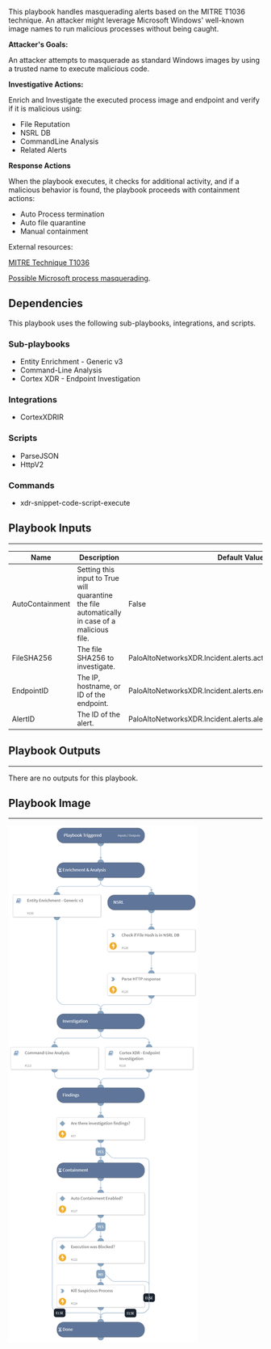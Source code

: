 This playbook handles masquerading alerts based on the MITRE T1036 technique.
An attacker might leverage Microsoft Windows' well-known image names to run malicious processes without being caught.

**Attacker's Goals:**

An attacker attempts to masquerade as standard Windows images by using a trusted name to execute malicious code.

**Investigative Actions:**

Enrich and Investigate the executed process image and endpoint and verify if it is malicious using:

* File Reputation
* NSRL DB
* CommandLine Analysis
* Related Alerts


**Response Actions**

When the playbook executes, it checks for additional activity, and if a malicious behavior is found, the playbook proceeds with containment actions:

* Auto Process termination
* Auto file quarantine
* Manual containment

External resources:

[MITRE Technique T1036](https://attack.mitre.org/techniques/T1036/)

[Possible Microsoft process masquerading](https://docs-cortex.paloaltonetworks.com/r/Cortex-XDR-Analytics-Alert-Reference/Possible-Microsoft-process-masquerading).

## Dependencies

This playbook uses the following sub-playbooks, integrations, and scripts.

### Sub-playbooks

* Entity Enrichment - Generic v3
* Command-Line Analysis
* Cortex XDR - Endpoint Investigation

### Integrations

* CortexXDRIR

### Scripts

* ParseJSON
* HttpV2

### Commands

* xdr-snippet-code-script-execute

## Playbook Inputs

---

| **Name** | **Description** | **Default Value** | **Required** |
| --- | --- | --- | --- |
| AutoContainment | Setting this input to True will quarantine the file automatically in case of a malicious file. | False | Optional |
| FileSHA256 | The file SHA256 to investigate. | PaloAltoNetworksXDR.Incident.alerts.actor_process_image_sha256 | Optional |
| EndpointID | The IP, hostname, or ID of the endpoint. | PaloAltoNetworksXDR.Incident.alerts.endpoint_id | Optional |
| AlertID | The ID of the alert. | PaloAltoNetworksXDR.Incident.alerts.alert_id | Optional |

## Playbook Outputs

---
There are no outputs for this playbook.

## Playbook Image

---

![Cortex XDR - T1036 - Masquerading](../doc_files/Cortex_XDR_-_T1036_-_Masquerading.png)
